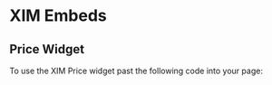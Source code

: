 # XIM Embeds

## Price Widget

To use the XIM Price widget past the following code into your page:

<iframe src="httsp://embeds.ximcoin.com/price" height="180" width="150" frameborder="0"></iframe>
